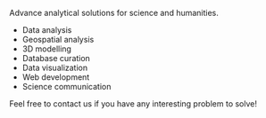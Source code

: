 Advance analytical solutions for science and humanities.

- Data analysis
- Geospatial analysis
- 3D modelling
- Database curation
- Data visualization
- Web development
- Science communication

Feel free to contact us if you have any interesting problem to solve!
